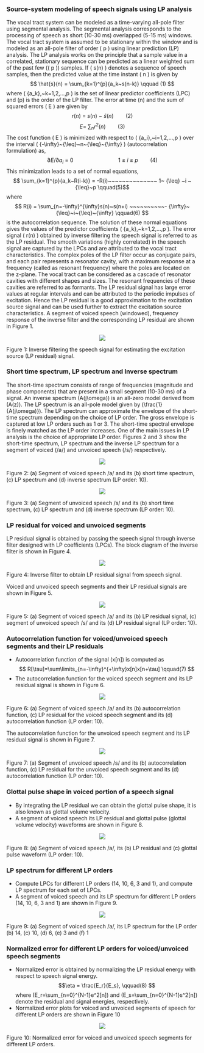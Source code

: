 ### Source-system modeling of speech signals using LP analysis



The vocal tract system can be modeled as a time-varying all-pole filter using segmental analysis. The segmental analysis corresponds to the processing of speech as short (10-30 ms) overlapped (5-15 ms) windows. The vocal tract system is assumed to be stationary within the window and is modeled as an all-pole filter of order \( p \) using linear prediction (LP) analysis. The LP analysis works on the principle that a sample value in a correlated, stationary sequence can be predicted as a linear weighted sum of the past few (\( p \)) samples. If \( s(n) \) denotes a sequence of speech samples, then the predicted value at the time instant \( n \) is given by $$ \hat{s}(n) = \sum_{k=1}^{p}{a_k~s(n-k)} \qquad (1) $$ where \( \{a_k\},~k=1,2,...,p \) is the set of linear predictor coefficients (LPC) and \(p\) is the order of the LP filter. The error at time \(n\) and the sum of squared errors \( E \) are given by $$ r(n)~=~s(n)~-~\hat{s}(n) \qquad(2)$$ $$ E=~\sum_{n}{r^2(n)} \qquad(3) $$ The cost function \( E \) is minimized with respect to \( \{a_i\},~i=1,2,...,p \) over the interval \( {-\infty}~{\leq}~n~{\leq}~{\infty} \) (autocorrelation formulation) as, $$ {\partial{E}}/{\partial{a_i}} ~= ~ 0 ~~~~~~~~~~~~~~~~~~~~~~~~~~~~~~ 1~{\leq} ~ i ~ {\leq}~p \qquad(4)$$ This minimization leads to a set of normal equations, $$ \sum_{k=1}^{p}{a_k~R(i-k)} = -R(i)~~~~~~~~~~~~~~ 1~ {\leq} ~i ~ {\leq}~p \qquad(5)$$ where $$ R(i) = \sum_{n=-\infty}^{\infty}s(n)~s(n+i) ~~~~~~~~~~- {\infty}~{\leq}~i~{\leq}~{\infty} \qquad(6) $$ is the autocorrelation sequence. The solution of these normal equations gives the values of the predictor coefficients \( \{a_k\},~k=1,2,...,p \). The error signal \( r(n) \) obtained by inverse filtering the speech signal is referred to as the LP residual. The smooth variations (highly correlated) in the speech signal are captured by the LPCs and are attributed to the vocal tract characteristics. The complex poles of the LP filter occur as conjugate pairs, and each pair represents a resonator cavity, with a maximum response at a frequency (called as resonant frequency) where the poles are located on the z-plane. The vocal tract can be considered as a cascade of resonator cavities with different shapes and sizes. The resonant frequencies of these cavities are referred to as formants. The LP residual signal has large error values at regular intervals and can be attributed to the periodic impulses of excitation. Hence the LP residual is a good approximation to the excitation source signal and can be used further to extract the excitation source characteristics. A segment of voiced speech (windowed), frequency response of the inverse filter and the corresponding LP residual are shown in Figure 1.

<center><img src="images/lpinvfilter.png"> <br></p> </center>
Figure 1: Inverse filtering the speech signal for estimating the excitation source (LP residual) signal.


### Short time spectrum, LP spectrum and Inverse spectrum

The short-time spectrum consists of range of frequencies (magnitude and phase components) that are present in a small segment (10-30 ms) of a signal. An inverse spectrum \(A(j\omega)\) is an all-zero model derived from \(A(z)\). The LP spectrum is an all-pole model given by \(\frac{1}{A(j\omega)}\). The LP spectrum can approximate the envelope of the short-time spectrum depending on the choice of LP order. The gross envelope is captured at low LP orders such as 1 or 3. The short-time spectral envelope is finely matched as the LP order increases. One of the main issues in LP analysis is the choice of appropriate LP order. Figures 2 and 3 show the short-time spectrum, LP spectrum and the inverse LP spectrum for a segment of voiced (/a/) and unvoiced speech (/s/) respectively.
<center><img src="images/img3.png"> <br></p> </center>

Figure 2: (a) Segment of voiced speech /a/ and its (b) short time spectrum, (c) LP spectrum and (d) inverse spectrum (LP order: 10).


<center><img src="images/img5.png"> <br></p> </center>




Figure 3: (a) Segment of unvoiced speech /s/ and its (b) short time spectrum, (c) LP spectrum and (d) inverse spectrum (LP order: 10).


### LP residual for voiced and unvoiced segments

LP residual signal is obtained by passing the speech signal through inverse filter designed with LP coefficients (LPCs). The block diagram of the inverse filter is shown in Figure 4.
<center><img src="images/img6.png"> <br></p> </center>

Figure 4: Inverse filter to obtain LP residual signal from speech signal.

Voiced and unvoiced speech segments and their LP residual signals are shown in Figure 5.
<center><img src="images/img7.png"> <br></p> </center>

Figure 5: (a) Segment of voiced speech /a/ and its (b) LP residual signal, (c) segment of unvoiced speech /s/ and its (d) LP residual signal (LP order: 10).




### Autocorrelation function for voiced/unvoiced speech segments and their LP residuals

 - Autocorrelation function of the signal \(x[n]\) is computed as
 $$ R[\tau]=\sum\limits_{n=-\infty}^{+\infty}x[n]x[n+\tau] \qquad(7) $$
 - The autocorrelation function for the voiced speech segment and its LP residual signal is shown in Figure 6.
<center><img src="images/img9.png"> <br></p> </center>

Figure 6: (a) Segment of voiced speech /a/ and its (b) autocorrelation function, (c) LP residual for the voiced speech segment and its (d) autocorrelation function (LP order: 10).

 The autocorrelation function for the unvoiced speech segment and its LP residual signal is shown in Figure 7.
<center><img src="images/img10.png"> <br></p> </center>
Figure 7: (a) Segment of unvoiced speech /s/ and its (b) autocorrelation function, (c) LP residual for the unvoiced speech segment and its (d) autocorrelation function (LP order: 10).










### Glottal pulse shape in voiced portion of a speech signal

- By integrating the LP residual we can obtain the glottal pulse shape, it is also known as glottal volume velocity.
- A segment of voiced speech its LP residual and glottal pulse (glottal volume velocity) waveforms are shown in Figure 8.
<center><img src="images/img11.png"> <br></p> </center>
    
  Figure 8: (a) Segment of voiced speech /a/, its (b) LP residual and (c) glottal pulse waveform (LP order: 10).







### LP spectrum for different LP orders

- Compute LPCs for different LP orders (14, 10, 6, 3 and 1), and compute LP spectrum for each set of LPCs.
- A segment of voiced speech and its LP spectrum for different LP orders (14, 10, 6, 3 and 1) are shown in Figure 9.
<center><img src="images/img14.png"> <br></p> </center>
   
Figure 9: (a) Segment of voiced speech /a/, its LP spectrum for the LP order (b) 14, (c) 10, (d) 6, (e) 3 and (f) 1

### Normalized error for different LP orders for voiced/unvoiced speech segments
- Normalized error is obtained by normalizing the LP residual energy with respect to speech signal energy. $$\eta = \frac{E_r}{E_s}, \qquad(8) $$ where \(E_r=\sum_{n=0}^{N-1}e^2[n]\) and \(E_s=\sum_{n=0}^{N-1}s^2[n]\) denote the residual and signal energies, respectively.
- Normalized error plots for voiced and unvoiced segments of speech for different LP orders are shown in Figure 10
<center><img src="images/img19.png"> <br></p> </center>
    
Figure 10: Normalized error for voiced and unvoiced speech segments for different LP orders.



